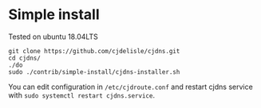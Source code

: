 # Simple install

Tested on ubuntu 18.04LTS

```
git clone https://github.com/cjdelisle/cjdns.git
cd cjdns/
./do
sudo ./contrib/simple-install/cjdns-installer.sh
```

You can edit configuration in `/etc/cjdroute.conf` and restart cjdns service with `sudo systemctl restart cjdns.service`.

